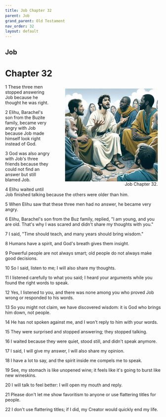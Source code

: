 ```yaml
---
title: Job Chapter 32
parent: Job
grand_parent: Old Testament
nav_order: 32
layout: default
---
```


## Job

# Chapter 32

<figure style="float: right; margin-right: 10px;">
    <img src="/assets/Image/Job/500/32.jpg" alt="Job Chapter 32" style="width: 300px; height: 300px; float: right;padding-left: 10px;"/>
    <figcaption style="clear: both;text-align: right;">Job Chapter 32.</figcaption>
</figure>
1 These three men stopped answering Job because he thought he was right.

2 Elihu, Barachel's son from the Buzite family, became very angry with Job because Job made himself look right instead of God.

3 God was also angry with Job's three friends because they could not find an answer but still blamed Job.

4 Elihu waited until Job finished talking because the others were older than him.

5 When Elihu saw that these three men had no answer, he became very angry.

6 Elihu, Barachel's son from the Buz family, replied, "I am young, and you are old. That's why I was scared and didn't share my thoughts with you."

7 I said, "Time should teach, and many years should bring wisdom."

8 Humans have a spirit, and God's breath gives them insight.

9 Powerful people are not always smart; old people do not always make good decisions.

10 So I said, listen to me; I will also share my thoughts.

11 I listened carefully to what you said; I heard your arguments while you found the right words to speak.

12 Yes, I listened to you, and there was none among you who proved Job wrong or responded to his words.

13 So you might not claim, we have discovered wisdom: it is God who brings him down, not people.

14 He has not spoken against me, and I won't reply to him with your words.

15 They were surprised and stopped answering; they stopped talking.

16 I waited because they were quiet, stood still, and didn't speak anymore.

17 I said, I will give my answer, I will also share my opinion.

18 I have a lot to say, and the spirit inside me compels me to speak.

19 See, my stomach is like unopened wine; it feels like it's going to burst like new wineskins.

20 I will talk to feel better: I will open my mouth and reply.

21 Please don't let me show favoritism to anyone or use flattering titles for people.

22 I don't use flattering titles; if I did, my Creator would quickly end my life.


